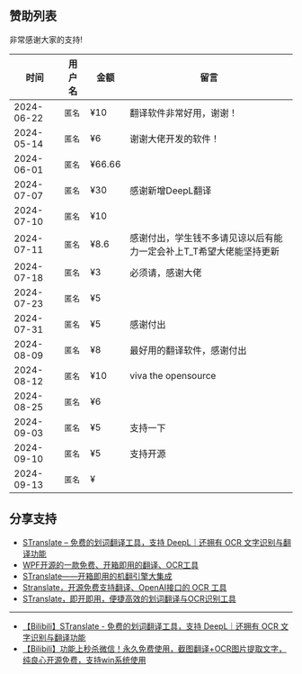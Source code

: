 ## 赞助列表

非常感谢大家的支持!

| 时间         | 用户名   | 金额     | 留言                                  |
|------------| -------- |--------|-------------------------------------|
| 2024-06-22 | `匿名`    | ¥10    | 翻译软件非常好用，谢谢！                        |
| 2024-05-14 | `匿名`    | ¥6     | 谢谢大佬开发的软件！                          |
| 2024-06-01 | `匿名`    | ¥66.66 |                                     |
| 2024-07-07 | `匿名`    | ¥30    | 感谢新增DeepL翻译                         |
| 2024-07-10 | `匿名`    | ¥10    |                                     |
| 2024-07-11 | `匿名`    | ¥8.6   | 感谢付出，学生钱不多请见谅以后有能力一定会补上T_T希望大佬能坚持更新 |
| 2024-07-18 | `匿名`    | ¥3     | 必须请，感谢大佬                            |
| 2024-07-23 | `匿名`    | ¥5     |                                     |
| 2024-07-31 | `匿名`    | ¥5     | 感谢付出                                |
| 2024-08-09 | `匿名`    | ¥8     | 最好用的翻译软件，感谢付出                       |
| 2024-08-12 | `匿名`    | ¥10    | viva the opensource                 |
| 2024-08-25 | `匿名`    | ¥6     |                                     |
| 2024-09-03 | `匿名`    | ¥5     | 支持一下                                |
| 2024-09-10 | `匿名`    | ¥5     | 支持开源                                |
| 2024-09-13 | `匿名`    | ¥     |                                 |

## 分享支持

- [STranslate – 免费的划词翻译工具，支持 DeepL｜还拥有 OCR 文字识别与翻译功能](https://www.appinn.com/stranslate/)
- [WPF开源的一款免费、开箱即用的翻译、OCR工具 ](https://www.cnblogs.com/Can-daydayup/p/18062151)
- [STranslate——开箱即用的机翻引擎大集成](https://www.musingpages.com/technology/2024/02/20/stranslate-out-of-box)
- [Stranslate，开源免费支持翻译、OpenAI接口的 OCR 工具](https://www.ittel.cn/archives/31325.html)
- [STranslate，即开即用，便捷高效的划词翻译与OCR识别工具](https://post.smzdm.com/p/axoeo3ew/)

---
- [【Bilibili】STranslate - 免费的划词翻译工具，支持 DeepL｜还拥有 OCR 文字识别与翻译功能](https://www.bilibili.com/video/BV1Ta4y127eR/)
- [【Bilibili】功能上秒杀微信！永久免费使用，截图翻译+OCR图片提取文字，纯良心开源免费，支持win系统使用](https://www.bilibili.com/video/BV1fS411A7Ut)
